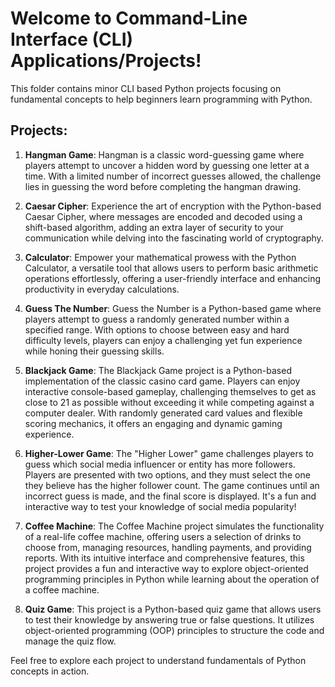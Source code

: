 # Welcome to Command-Line Interface (CLI) Applications/Projects!

This folder contains minor CLI based Python projects focusing on fundamental concepts to help beginners learn programming with Python.

## Projects:

1. **Hangman Game**: Hangman is a classic word-guessing game where players attempt to uncover a hidden word by guessing one letter at a time. With a limited number of incorrect guesses allowed, the challenge lies in guessing the word before completing the hangman drawing.

2. **Caesar Cipher**: Experience the art of encryption with the Python-based Caesar Cipher, where messages are encoded and decoded using a shift-based algorithm, adding an extra layer of security to your communication while delving into the fascinating world of cryptography.

3. **Calculator**: Empower your mathematical prowess with the Python Calculator, a versatile tool that allows users to perform basic arithmetic operations effortlessly, offering a user-friendly interface and enhancing productivity in everyday calculations.

4. **Guess The Number**: Guess the Number is a Python-based game where players attempt to guess a randomly generated number within a specified range. With options to choose between easy and hard difficulty levels, players can enjoy a challenging yet fun experience while honing their guessing skills.

5. **Blackjack Game**: The Blackjack Game project is a Python-based implementation of the classic casino card game. Players can enjoy interactive console-based gameplay, challenging themselves to get as close to 21 as possible without exceeding it while competing against a computer dealer. With randomly generated card values and flexible scoring mechanics, it offers an engaging and dynamic gaming experience.

6. **Higher-Lower Game**: The "Higher Lower" game challenges players to guess which social media influencer or entity has more followers. Players are presented with two options, and they must select the one they believe has the higher follower count. The game continues until an incorrect guess is made, and the final score is displayed. It's a fun and interactive way to test your knowledge of social media popularity!

7. **Coffee Machine**: The Coffee Machine project simulates the functionality of a real-life coffee machine, offering users a selection of drinks to choose from, managing resources, handling payments, and providing reports. With its intuitive interface and comprehensive features, this project provides a fun and interactive way to explore object-oriented programming principles in Python while learning about the operation of a coffee machine.
   
8. **Quiz Game**: This project is a Python-based quiz game that allows users to test their knowledge by answering true or false questions. It utilizes object-oriented programming (OOP) principles to structure the code and manage the quiz flow.

Feel free to explore each project to understand fundamentals of Python concepts in action.
